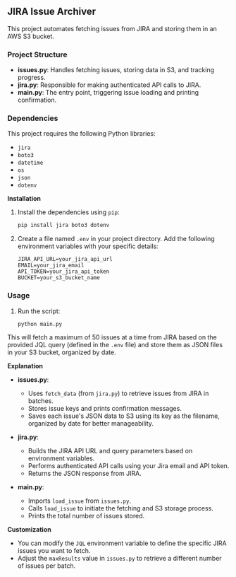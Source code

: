 ## JIRA Issue Archiver

This project automates fetching issues from JIRA and storing them in an AWS S3 bucket.

### Project Structure

* **issues.py**: Handles fetching issues, storing data in S3, and tracking progress.
* **jira.py**: Responsible for making authenticated API calls to JIRA.
* **main.py**: The entry point, triggering issue loading and printing confirmation.

### Dependencies

This project requires the following Python libraries:

* `jira`
* `boto3`
* `datetime`
* `os`
* `json`
* `dotenv`

**Installation**

1. Install the dependencies using `pip`:

   ```bash
   pip install jira boto3 dotenv
   ```

2. Create a file named `.env` in your project directory. Add the following environment variables with your specific details:

   ```
   JIRA_API_URL=your_jira_api_url
   EMAIL=your_jira_email
   API_TOKEN=your_jira_api_token
   BUCKET=your_s3_bucket_name
   ```

### Usage

1. Run the script:

   ```bash
   python main.py
   ```

This will fetch a maximum of 50 issues at a time from JIRA based on the provided JQL query (defined in the `.env` file) and store them as JSON files in your S3 bucket, organized by date.

**Explanation**

* **issues.py**:
    * Uses `fetch_data` (from `jira.py`) to retrieve issues from JIRA in batches.
    * Stores issue keys and prints confirmation messages.
    * Saves each issue's JSON data to S3 using its key as the filename, organized by date for better manageability.

* **jira.py**:
    * Builds the JIRA API URL and query parameters based on environment variables.
    * Performs authenticated API calls using your Jira email and API token.
    * Returns the JSON response from JIRA.

* **main.py**:
    * Imports `load_issue` from `issues.py`.
    * Calls `load_issue` to initiate the fetching and S3 storage process.
    * Prints the total number of issues stored.

**Customization**

* You can modify the `JQL` environment variable to define the specific JIRA issues you want to fetch.
* Adjust the `maxResults` value in `issues.py` to retrieve a different number of issues per batch.
